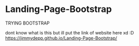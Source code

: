 # Landing-Page-Bootstrap
TRYING BOOTSTRAP

dont know what is this but ill put the link of website here xd :D
https://jimmydepp.github.io/Landing-Page-Bootstrap/
